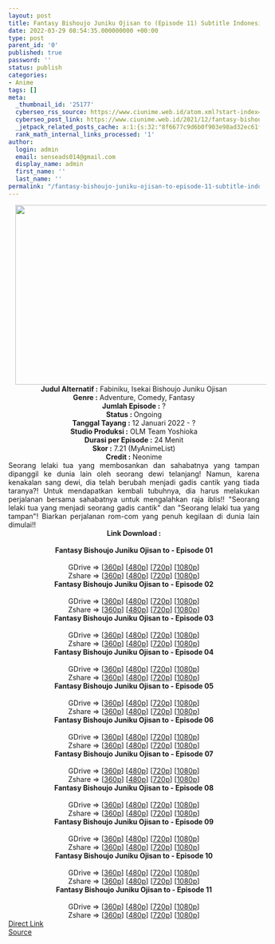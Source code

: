 ```yaml
---
layout: post
title: Fantasy Bishoujo Juniku Ojisan to (Episode 11) Subtitle Indonesia
date: 2022-03-29 08:54:35.000000000 +00:00
type: post
parent_id: '0'
published: true
password: ''
status: publish
categories:
- Anime
tags: []
meta:
  _thumbnail_id: '25177'
  cyberseo_rss_source: https://www.ciunime.web.id/atom.xml?start-index=1
  cyberseo_post_link: https://www.ciunime.web.id/2021/12/fantasy-bishoujo-juniku-ojisan-to.html
  _jetpack_related_posts_cache: a:1:{s:32:"8f6677c9d6b0f903e98ad32ec61f8deb";a:2:{s:7:"expires";i:1655972064;s:7:"payload";a:3:{i:0;a:1:{s:2:"id";i:24991;}i:1;a:1:{s:2:"id";i:25211;}i:2;a:1:{s:2:"id";i:24905;}}}}
  rank_math_internal_links_processed: '1'
author:
  login: admin
  email: senseads014@gmail.com
  display_name: admin
  first_name: ''
  last_name: ''
permalink: "/fantasy-bishoujo-juniku-ojisan-to-episode-11-subtitle-indonesia/"
---
```

<div class="separator" style="clear: both; text-align: center;"><a href="https://blogger.googleusercontent.com/img/a/AVvXsEiuBtuVeA9nbJG-EwChrM7gdEfg-bjdlUHlXRmdTgIzSoBkovkwnb8thIcOws6tm3hIiA-mXaIWGlg1QdCaTgD6rH-Itxb5au-0BlTVIAvxh3cs8-Tj6_Z3avv28AVOC7i16nIlSZHpTUGmmaBCKE3TcpiUPNfmRHCOVDoCaLqolRQvqE1TDhUhUsiA=s1280" style="margin-left: 1em; margin-right: 1em;"><img border="0" data-original-height="720" data-original-width="1280" height="360" src="{{ site.baseurl }}/assets/2022/03/AVvXsEiuBtuVeA9nbJG-EwChrM7gdEfg-bjdlUHlXRmdTgIzSoBkovkwnb8thIcOws6tm3hIiA-mXaIWGlg1QdCaTgD6rH-Itxb5au-0BlTVIAvxh3cs8-Tj6_Z3avv28AVOC7i16nIlSZHpTUGmmaBCKE3TcpiUPNfmRHCOVDoCaLqolRQvqE1TDhUhUsiA=w640-h360" width="640" /></a></div>
<div class="separator" style="clear: both; text-align: center;"></div>
<div style="text-align: center;"><b>Judul</b><b><b> Alternatif</b> :</b> Fabiniku, Isekai Bishoujo Juniku Ojisan</div>
<div style="text-align: center;"><b><b>Genre :</b></b> Adventure, Comedy, Fantasy</div>
<div style="text-align: center;"><b>Jumlah Episode :</b> ?<br /><b>Status :&nbsp;</b>Ongoing<br /><b>Tanggal Tayang :</b> 12 Januari 2022 - ?<br /><b>Studio Produksi :</b>&nbsp;OLM Team Yoshioka<br /><b>Durasi per Episode :</b> 24 Menit</div>
<div style="text-align: center;"><b>Skor :</b> 7.21 (MyAnimeList)</div>
<div style="text-align: center;"><b>Credit :</b>&nbsp;Neonime</div>
<div style="text-align: center;"></div>
<div style="text-align: justify;">Seorang lelaki tua yang membosankan dan sahabatnya yang tampan dipanggil ke dunia lain oleh seorang dewi telanjang! Namun, karena kenakalan sang dewi, dia telah berubah menjadi gadis cantik yang tiada taranya?! Untuk mendapatkan kembali tubuhnya, dia harus melakukan perjalanan bersama sahabatnya untuk mengalahkan raja iblis!! "Seorang lelaki tua yang menjadi seorang gadis cantik" dan "Seorang lelaki tua yang tampan"! Biarkan perjalanan rom-com yang penuh kegilaan di dunia lain dimulai!!</div>
<div style="text-align: justify;"></div>
<div style="text-align: justify;"></div>
<div style="text-align: center;">
<div style="text-align: center;">
<div style="text-align: left;">
<div style="text-align: center;"><b>Link Download :</b></div>
<div style="text-align: center;"><b><br /></b></div>
<div style="text-align: center;"><span style="text-align: left;"><b>Fantasy Bishoujo Juniku Ojisan to&nbsp;</b></span><b>- Episode 01</b></div>
<div style="text-align: center;"><b><br /></b></div>
<div style="text-align: center;">GDrive =&gt; [<a href="https://www.mp4upload.com/y77k29a47rxw" target="_blank" rel="noopener">360p</a>] [<a href="https://acefile.co/f/65047813/neonime_fabiniku-01-480p-zip" target="_blank" rel="noopener">480p</a>] [<a href="https://acefile.co/f/65048190/neonime_fabiniku-01-720p-zip" target="_blank" rel="noopener">720p</a>] [<a href="https://acefile.co/f/65048470/neonime_fabiniku-01-1080p-zip" target="_blank" rel="noopener">1080p</a>]</div>
<div style="text-align: center;">Zshare =&gt; [<a href="https://www97.zippyshare.com/v/fZozU2UZ/file.html" target="_blank" rel="noopener">360p</a>] [<a href="https://www86.zippyshare.com/v/dhgifk9L/file.html" target="_blank" rel="noopener">480p</a>] [<a href="https://www117.zippyshare.com/v/bbWjSzJO/file.html" target="_blank" rel="noopener">720p</a>] [<a href="https://www12.zippyshare.com/v/RBLCmahh/file.html" target="_blank" rel="noopener">1080p</a>]</div>
<div style="text-align: center;"></div>
<div style="text-align: center;">
<div><span style="text-align: left;"><b>Fantasy Bishoujo Juniku Ojisan to&nbsp;</b></span><b>- Episode 02</b></div>
<div><b><br /></b></div>
<div>GDrive =&gt; [<a href="https://www.mp4upload.com/5rlidaip983a" target="_blank" rel="noopener">360p</a>] [<a href="https://www.mp4upload.com/4vxmrzkgh9t6" target="_blank" rel="noopener">480p</a>] [<a href="https://www.mp4upload.com/rqv65lube938" target="_blank" rel="noopener">720p</a>] [<a href="https://mir.cr/CQYE5NZM" target="_blank" rel="noopener">1080p</a>]</div>
<div>Zshare =&gt; [<a href="https://www14.zippyshare.com/v/jLkWLSUe/file.html" target="_blank" rel="noopener">360p</a>] [<a href="https://www48.zippyshare.com/v/yZkUXOBT/file.html" target="_blank" rel="noopener">480p</a>] [<a href="https://www61.zippyshare.com/v/iqB4VcJN/file.html" target="_blank" rel="noopener">720p</a>] [<a href="https://www109.zippyshare.com/v/ka0ki5M9/file.html" target="_blank" rel="noopener">1080p</a>]</div>
<div></div>
<div>
<div><span style="text-align: left;"><b>Fantasy Bishoujo Juniku Ojisan to&nbsp;</b></span><b>- Episode 03</b></div>
<div><b><br /></b></div>
<div>GDrive =&gt; [<a href="https://www.mp4upload.com/hahr97o3lynv" target="_blank" rel="noopener">360p</a>] [<a href="https://acefile.co/f/66287527/neonime_fabiniku-03-480p-zip" target="_blank" rel="noopener">480p</a>] [<a href="https://acefile.co/f/66287652/neonime_fabiniku-03-720p-zip" target="_blank" rel="noopener">720p</a>] [<a href="https://acefile.co/f/66287931/neonime_fabiniku-03-1080p-zip" target="_blank" rel="noopener">1080p</a>]</div>
<div>Zshare =&gt; [<a href="https://www53.zippyshare.com/v/Y43IZ0ji/file.html" target="_blank" rel="noopener">360p</a>] [<a href="https://www26.zippyshare.com/v/8Gmf4MIh/file.html" target="_blank" rel="noopener">480p</a>] [<a href="https://www120.zippyshare.com/v/NaQMJ9vd/file.html" target="_blank" rel="noopener">720p</a>] [<a href="https://www96.zippyshare.com/v/mm3y7o1X/file.html" target="_blank" rel="noopener">1080p</a>]</div>
</div>
<div></div>
<div>
<div><span style="text-align: left;"><b>Fantasy Bishoujo Juniku Ojisan to&nbsp;</b></span><b>- Episode 04</b></div>
<div><b><br /></b></div>
<div>GDrive =&gt; [<a href="https://www.mp4upload.com/v5a8ah70p9lv" target="_blank" rel="noopener">360p</a>] [<a href="https://acefile.co/f/66891849/neonime_fabiniku-04-480p-zip" target="_blank" rel="noopener">480p</a>] [<a href="https://acefile.co/f/66892073/neonime_fabiniku-04-720p-zip" target="_blank" rel="noopener">720p</a>] [<a href="https://acefile.co/f/66892286/neonime_fabiniku-04-1080p-zip" target="_blank" rel="noopener">1080p</a>]</div>
<div>Zshare =&gt; [<a href="https://www73.zippyshare.com/v/r6JGCieC/file.html" target="_blank" rel="noopener">360p</a>] [<a href="https://www5.zippyshare.com/v/pcykqdWM/file.html" target="_blank" rel="noopener">480p</a>] [<a href="https://www79.zippyshare.com/v/aggC9KD1/file.html" target="_blank" rel="noopener">720p</a>] [<a href="https://www52.zippyshare.com/v/pfTADaGN/file.html" target="_blank" rel="noopener">1080p</a>]</div>
</div>
<div></div>
<div>
<div><span style="text-align: left;"><b>Fantasy Bishoujo Juniku Ojisan to&nbsp;</b></span><b>- Episode 05</b></div>
<div><b><br /></b></div>
<div>GDrive =&gt; [<a href="https://www.mp4upload.com/3v3ozopcn0md" target="_blank" rel="noopener">360p</a>] [<a href="https://acefile.co/f/67481343/neonime_fabiniku-05-480p-zip" target="_blank" rel="noopener">480p</a>] [<a href="https://acefile.co/f/67481501/neonime_fabiniku-05-720p-zip" target="_blank" rel="noopener">720p</a>] [<a href="https://acefile.co/f/67481755/neonime_fabiniku-05-1080p-zip" target="_blank" rel="noopener">1080p</a>]</div>
<div>Zshare =&gt; [<a href="https://www73.zippyshare.com/v/PJHytS9q/file.html" target="_blank" rel="noopener">360p</a>] [<a href="https://www72.zippyshare.com/v/3IVWC9CP/file.html" target="_blank" rel="noopener">480p</a>] [<a href="https://www82.zippyshare.com/v/Zfk1UfgM/file.html" target="_blank" rel="noopener">720p</a>] [<a href="https://www92.zippyshare.com/v/5vVFyQOz/file.html" target="_blank" rel="noopener">1080p</a>]</div>
</div>
<div></div>
<div>
<div><span style="text-align: left;"><b>Fantasy Bishoujo Juniku Ojisan to&nbsp;</b></span><b>- Episode 06</b></div>
<div><b><br /></b></div>
<div>GDrive =&gt; [<a href="https://www.mp4upload.com/j01ukza19ojt" target="_blank" rel="noopener">360p</a>] [<a href="https://acefile.co/f/68092364/neonime_fabiniku-06-480p-zip" target="_blank" rel="noopener">480p</a>] [<a href="https://acefile.co/f/68092367/neonime_fabiniku-06-720p-zip" target="_blank" rel="noopener">720p</a>] [<a href="https://acefile.co/f/68092368/neonime_fabiniku-06-1080p-zip" target="_blank" rel="noopener">1080p</a>]</div>
<div>Zshare =&gt; [<a href="https://www94.zippyshare.com/v/RvikCAsT/file.html" target="_blank" rel="noopener">360p</a>] [<a href="https://www105.zippyshare.com/v/twCDI6Qj/file.html" target="_blank" rel="noopener">480p</a>] [<a href="https://www70.zippyshare.com/v/6pV0ymHB/file.html" target="_blank" rel="noopener">720p</a>] [<a href="https://www118.zippyshare.com/v/zQ9zfhXR/file.html" target="_blank" rel="noopener">1080p</a>]</div>
</div>
<div></div>
<div>
<div><span style="text-align: left;"><b>Fantasy Bishoujo Juniku Ojisan to&nbsp;</b></span><b>- Episode 07</b></div>
<div><b><br /></b></div>
<div>GDrive =&gt; [<a href="https://www.mp4upload.com/4k08yh82cmli" target="_blank" rel="noopener">360p</a>] [<a href="https://acefile.co/f/68691255/neonime_fabiniku-07-480p-zip" target="_blank" rel="noopener">480p</a>] [<a href="https://acefile.co/f/68691433/neonime_fabiniku-07-720p-zip" target="_blank" rel="noopener">720p</a>] [<a href="https://acefile.co/f/68691678/neonime_fabiniku-07-1080p-zip" target="_blank" rel="noopener">1080p</a>]</div>
<div>Zshare =&gt; [<a href="https://www48.zippyshare.com/v/i31FRTlT/file.html" target="_blank" rel="noopener">360p</a>] [<a href="https://www101.zippyshare.com/v/5kdXRKUF/file.html" target="_blank" rel="noopener">480p</a>] [<a href="https://www13.zippyshare.com/v/LsaQ3lrs/file.html" target="_blank" rel="noopener">720p</a>] [<a href="https://www116.zippyshare.com/v/wIEUti2j/file.html" target="_blank" rel="noopener">1080p</a>]</div>
</div>
<div></div>
<div>
<div><span style="text-align: left;"><b>Fantasy Bishoujo Juniku Ojisan to&nbsp;</b></span><b>- Episode 08</b></div>
<div><b><br /></b></div>
<div>GDrive =&gt; [<a href="https://www.mp4upload.com/fkp7226o592z" target="_blank" rel="noopener">360p</a>] [<a href="https://acefile.co/f/69214233/neonime_fabiniku-08-480p-zip" target="_blank" rel="noopener">480p</a>] [<a href="https://acefile.co/f/69214389/neonime_fabiniku-08-720p-zip" target="_blank" rel="noopener">720p</a>] [<a href="https://acefile.co/f/69214560/neonime_fabiniku-08-1080p-zip" target="_blank" rel="noopener">1080p</a>]</div>
<div>Zshare =&gt; [<a href="https://www19.zippyshare.com/v/8NAwHD3s/file.html" target="_blank" rel="noopener">360p</a>] [<a href="https://www38.zippyshare.com/v/CQJHhWc7/file.html" target="_blank" rel="noopener">480p</a>] [<a href="https://www84.zippyshare.com/v/5H7p7I7t/file.html" target="_blank" rel="noopener">720p</a>] [<a href="https://www95.zippyshare.com/v/ftRUeMYi/file.html" target="_blank" rel="noopener">1080p</a>]</div>
</div>
<div></div>
<div>
<div><span style="text-align: left;"><b>Fantasy Bishoujo Juniku Ojisan to&nbsp;</b></span><b>- Episode 09</b></div>
<div><b><br /></b></div>
<div>GDrive =&gt; [<a href="https://www.mp4upload.com/lmd3swxa5a58" target="_blank" rel="noopener">360p</a>] [<a href="https://acefile.co/f/69744049/neonime_fabiniku-09-480p-zip" target="_blank" rel="noopener">480p</a>] [<a href="https://acefile.co/f/69744205/neonime_fabiniku-09-720p-zip">720p</a>] [<a href="https://acefile.co/f/69744471/neonime_fabiniku-09-1080p-zip" target="_blank" rel="noopener">1080p</a>]</div>
<div>Zshare =&gt; [<a href="https://www65.zippyshare.com/v/pbwqbXYH/file.html" target="_blank" rel="noopener">360p</a>] [<a href="https://www7.zippyshare.com/v/VGBQfvfg/file.html" target="_blank" rel="noopener">480p</a>] [<a href="https://www19.zippyshare.com/v/t6X1QM2P/file.html" target="_blank" rel="noopener">720p</a>] [<a href="https://www12.zippyshare.com/v/4hvl63hn/file.html" target="_blank" rel="noopener">1080p</a>]</div>
</div>
<div></div>
<div>
<div><span style="text-align: left;"><b>Fantasy Bishoujo Juniku Ojisan to&nbsp;</b></span><b>- Episode 10</b></div>
<div><b><br /></b></div>
<div>GDrive =&gt; [<a href="https://www.mp4upload.com/4l4xl1ozw8tj" target="_blank" rel="noopener">360p</a>] [<a href="https://acefile.co/f/70275848/neonime_fabiniku-10-480p-zip" target="_blank" rel="noopener">480p</a>] [<a href="https://acefile.co/f/70275970/neonime_fabiniku-10-720p-zip" target="_blank" rel="noopener">720p</a>] [<a href="https://acefile.co/f/70276178/neonime_fabiniku-10-1080p-zip" target="_blank" rel="noopener">1080p</a>]</div>
<div>Zshare =&gt; [<a href="https://www79.zippyshare.com/v/KjjH9ZD1/file.html" target="_blank" rel="noopener">360p</a>] [<a href="https://www110.zippyshare.com/v/odNUBhQQ/file.html" target="_blank" rel="noopener">480p</a>] [<a href="https://www107.zippyshare.com/v/LSVYnnZZ/file.html" target="_blank" rel="noopener">720p</a>] [<a href="https://www108.zippyshare.com/v/mKIIUDsH/file.html" target="_blank" rel="noopener">1080p</a>]</div>
</div>
<div></div>
<div>
<div><span style="text-align: left;"><b>Fantasy Bishoujo Juniku Ojisan to&nbsp;</b></span><b>- Episode 11</b></div>
<div><b><br /></b></div>
<div>GDrive =&gt; [<a href="https://www.mp4upload.com/kmygx92awdhf" target="_blank" rel="noopener">360p</a>] [<a href="https://acefile.co/f/70807649/neonime_fabiniku-11-480p-zip" target="_blank" rel="noopener">480p</a>] [<a href="https://acefile.co/f/70807752/neonime_fabiniku-11-720p-zip" target="_blank" rel="noopener">720p</a>] [<a href="https://acefile.co/f/70808030/neonime_fabiniku-11-1080p-zip" target="_blank" rel="noopener">1080p</a>]</div>
<div>Zshare =&gt; [<a href="https://www45.zippyshare.com/v/vDHstPet/file.html" target="_blank" rel="noopener">360p</a>] [<a href="https://www92.zippyshare.com/v/Jrkg3f63/file.html" target="_blank" rel="noopener">480p</a>] [<a href="https://www74.zippyshare.com/v/LHrBxDFz/file.html" target="_blank" rel="noopener">720p</a>] [<a href="https://www51.zippyshare.com/v/yxqusMKb/file.html" target="_blank" rel="noopener">1080p</a>]</div>
</div>
</div>
</div>
</div>
</div>
<link rel="stylesheet" href="https://cdnjs.cloudflare.com/ajax/libs/font-awesome/4.7.0/css/font-awesome.min.css" />
<div class="divbtn"> <a href="https://handymansurrender.com/fihup8buzv?key=94550f7ce39444073321dde3b8782f97" class="btn"><i class="fa fa-download"></i> Direct Link</a> <br /><a href="https://www.ciunime.web.id/2021/12/fantasy-bishoujo-juniku-ojisan-to.html">Source</a> </div>
